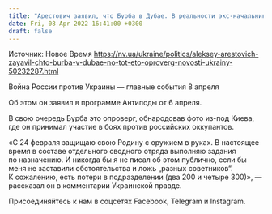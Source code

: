 ```yaml
---
title: "Арестович заявил, что Бурба в Дубае. В реальности экс-начальник ГУР воюет с первых дней вторжения"
date: Fri, 08 Apr 2022 16:41:00 +0300
draft: false
---
```

Источник: Новое Время https://nv.ua/ukraine/politics/aleksey-arestovich-zayavil-chto-burba-v-dubae-no-tot-eto-oproverg-novosti-ukrainy-50232287.html


Война России против Украины — главные события 8 апреля

Об этом он заявил в программе Антиподы от 6 апреля.

В свою очередь Бурба это опроверг, обнародовав фото из-под Киева, где он принимал участие в боях против российских оккупантов.

«С 24 февраля защищаю свою Родину с оружием в руках. В настоящее время в составе отдельного сводного отряда выполняю задания по назначению. И никогда бы я не писал об этом публично, если бы меня не заставили обстоятельства и ложь „разных советников“. К сожалению, есть потери в подразделении (два 200 и четыре 300)», — рассказал он в комментарии Украинской правде.

Присоединяйтесь к нам в соцсетях Facebook, Telegram и Instagram.
